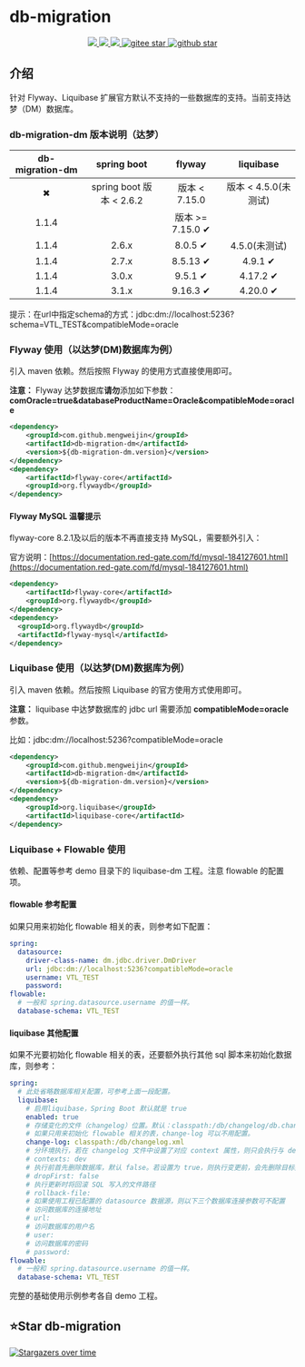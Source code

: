 # db-migration
<p align="center">
    <a target="_blank" href="https://search.maven.org/search?q=g:%22com.github.mengweijin%22%20AND%20a:%22db-migration-dm%22">
        <img src="https://img.shields.io/maven-central/v/com.github.mengweijin/db-migration-dm" />
    </a>
	<a target="_blank" href="https://github.com/mengweijin/db-migration/blob/master/LICENSE">
		<img src="https://img.shields.io/badge/license-Apache2.0-blue.svg" />
	</a>
	<a target="_blank" href="https://www.oracle.com/technetwork/java/javase/downloads/index.html">
		<img src="https://img.shields.io/badge/JDK-8+-green.svg" />
	</a>
	<a target="_blank" href="https://gitee.com/mengweijin/db-migration/stargazers">
		<img src="https://gitee.com/mengweijin/db-migration/badge/star.svg?theme=dark" alt='gitee star'/>
	</a>
	<a target="_blank" href='https://github.com/mengweijin/db-migration'>
		<img src="https://img.shields.io/github/stars/mengweijin/db-migration.svg?style=social" alt="github star"/>
	</a>
</p>

## 介绍
针对 Flyway、Liquibase 扩展官方默认不支持的一些数据库的支持。当前支持达梦（DM）数据库。

### db-migration-dm 版本说明（达梦）
| db-migration-dm |      spring boot       |        flyway         |    liquibase    |
|:---------------:|:----------------------:|:---------------------:|:---------------:|
|    &#10006;     | spring boot 版本 < 2.6.2 |      版本 < 7.15.0      | 版本 < 4.5.0(未测试) |
|      1.1.4      |                        | 版本 >= 7.15.0 &#10004; |                 |
|      1.1.4      |         2.6.x          |    8.0.5 &#10004;     |   4.5.0(未测试)    |
|      1.1.4      |         2.7.x          |    8.5.13 &#10004;    | 4.9.1 &#10004;  |
|      1.1.4      |         3.0.x          |    9.5.1 &#10004;     | 4.17.2 &#10004; |
|      1.1.4      |         3.1.x          |    9.16.3 &#10004;    | 4.20.0 &#10004; |

提示：在url中指定schema的方式：jdbc:dm://localhost:5236?schema=VTL_TEST&compatibleMode=oracle

### Flyway 使用（以达梦(DM)数据库为例）
引入 maven 依赖。然后按照 Flyway 的使用方式直接使用即可。

**注意：** Flyway 达梦数据库**请勿**添加如下参数：**comOracle=true&databaseProductName=Oracle&compatibleMode=oracle**

```xml
<dependency>
    <groupId>com.github.mengweijin</groupId>
    <artifactId>db-migration-dm</artifactId>
    <version>${db-migration-dm.version}</version>
</dependency>
<dependency>
    <artifactId>flyway-core</artifactId>
    <groupId>org.flywaydb</groupId>
</dependency>
```

#### Flyway MySQL 温馨提示
flyway-core 8.2.1及以后的版本不再直接支持 MySQL，需要额外引入：

官方说明：[https://documentation.red-gate.com/fd/mysql-184127601.html](https://documentation.red-gate.com/fd/mysql-184127601.html)
```xml
<dependency>
    <artifactId>flyway-core</artifactId>
    <groupId>org.flywaydb</groupId>
</dependency>
<dependency>
  <groupId>org.flywaydb</groupId>
  <artifactId>flyway-mysql</artifactId>
</dependency>
```

### Liquibase 使用（以达梦(DM)数据库为例）
引入 maven 依赖。然后按照 Liquibase 的官方使用方式使用即可。

**注意：** liquibase 中达梦数据库的 jdbc url 需要添加 **compatibleMode=oracle** 参数。

比如：jdbc:dm://localhost:5236?compatibleMode=oracle
```xml
<dependency>
    <groupId>com.github.mengweijin</groupId>
    <artifactId>db-migration-dm</artifactId>
    <version>${db-migration-dm.version}</version>
</dependency>
<dependency>
    <groupId>org.liquibase</groupId>
    <artifactId>liquibase-core</artifactId>
</dependency>
```

### Liquibase + Flowable 使用
依赖、配置等参考 demo 目录下的 liquibase-dm 工程。注意 flowable 的配置项。

#### flowable 参考配置
如果只用来初始化 flowable 相关的表，则参考如下配置：
```yaml
spring:
  datasource:
    driver-class-name: dm.jdbc.driver.DmDriver
    url: jdbc:dm://localhost:5236?compatibleMode=oracle
    username: VTL_TEST
    password: 
flowable:
  # 一般和 spring.datasource.username 的值一样。
  database-schema: VTL_TEST
```

#### liquibase 其他配置
如果不光要初始化 flowable 相关的表，还要额外执行其他 sql 脚本来初始化数据库，则参考：
```yaml
spring:
  # 此处省略数据库相关配置，可参考上面一段配置。
  liquibase:
    # 启用liquibase，Spring Boot 默认就是 true
    enabled: true
    # 存储变化的文件（changelog）位置。默认：classpath:/db/changelog/db.changelog-master.xml
    # 如果只用来初始化 flowable 相关的表，change-log 可以不用配置。
    change-log: classpath:/db/changelog.xml
    # 分环境执行，若在 changelog 文件中设置了对应 context 属性，则只会执行与 dev 对应值的 changeset
    # contexts: dev
    # 执行前首先删除数据库，默认 false。若设置为 true，则执行变更前，会先删除目标数据库，请谨慎
    # dropFirst: false
    # 执行更新时将回滚 SQL 写入的文件路径
    # rollback-file:
    # 如果使用工程已配置的 datasource 数据源，则以下三个数据库连接参数可不配置
    # 访问数据库的连接地址
    # url:
    # 访问数据库的用户名
    # user:
    # 访问数据库的密码
    # password:
flowable:
  # 一般和 spring.datasource.username 的值一样。
  database-schema: VTL_TEST
```

完整的基础使用示例参考各自 demo 工程。

## ⭐Star db-migration

[![Stargazers over time](https://starchart.cc/mengweijin/db-migration.svg)](https://starchart.cc/mengweijin/db-migration)
